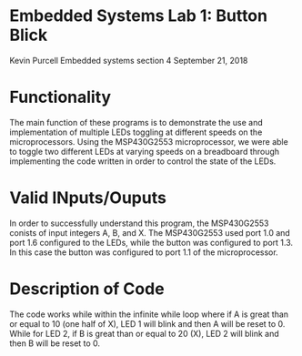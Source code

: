 # Embedded Systems Lab 1: Button Blick 
Kevin Purcell
Embedded systems section 4
September 21, 2018
# Functionality
The main function of these programs is to demonstrate the use and implementation of multiple LEDs toggling at different speeds on the microprocessors. Using the MSP430G2553 microprocessor, we were able to toggle two different LEDs at varying speeds on a breadboard through implementing the code written in order to control the state of the LEDs.
# Valid INputs/Ouputs
In order to successfully understand this program, the MSP430G2553 conists of input integers A, B, and X. The MSP430G2553 used port 1.0 and port 1.6 configured to the LEDs, while the button was configured to port 1.3. In this case the button was configured to port 1.1 of the microprocessor. 
# Description of Code
The code works while within the infinite while loop where if A is great than or equal to 10 (one half of X), LED 1 will blink and then A will be reset to 0. While for LED 2, if B is great than or equal to 20 (X), LED 2 will blink and then B will be reset to 0.
